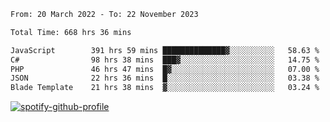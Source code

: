 <!--START_SECTION:waka-->

```txt
From: 20 March 2022 - To: 22 November 2023

Total Time: 668 hrs 36 mins

JavaScript        391 hrs 59 mins ██████████████▓░░░░░░░░░░   58.63 %
C#                98 hrs 38 mins  ███▓░░░░░░░░░░░░░░░░░░░░░   14.75 %
PHP               46 hrs 47 mins  █▓░░░░░░░░░░░░░░░░░░░░░░░   07.00 %
JSON              22 hrs 36 mins  █░░░░░░░░░░░░░░░░░░░░░░░░   03.38 %
Blade Template    21 hrs 38 mins  ▓░░░░░░░░░░░░░░░░░░░░░░░░   03.24 %
```

<!--END_SECTION:waka-->
[![spotify-github-profile](https://spotify-github-profile.vercel.app/api/view?uid=c00zprrvy9xiloa9qnco3hmng&cover_image=true&theme=novatorem&show_offline=false&background_color=121212&bar_color=53b14f&bar_color_cover=false)](https://spotify-github-profile.vercel.app/api/view?uid=c00zprrvy9xiloa9qnco3hmng&redirect=true)



